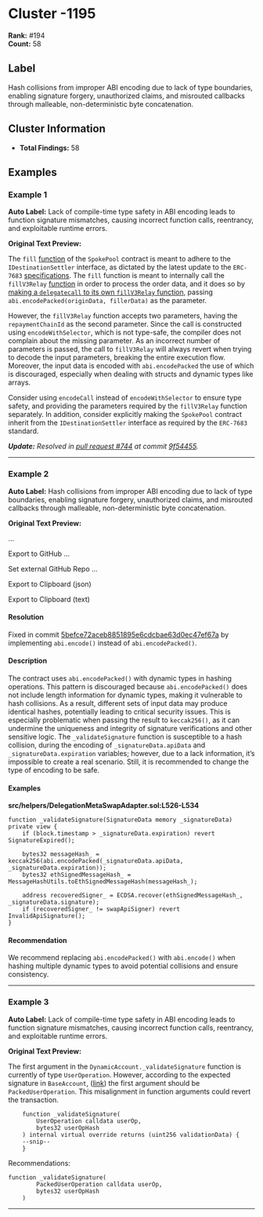 # Cluster -1195

**Rank:** #194  
**Count:** 58  

## Label
Hash collisions from improper ABI encoding due to lack of type boundaries, enabling signature forgery, unauthorized claims, and misrouted callbacks through malleable, non-deterministic byte concatenation.

## Cluster Information
- **Total Findings:** 58

## Examples

### Example 1

**Auto Label:** Lack of compile-time type safety in ABI encoding leads to function signature mismatches, causing incorrect function calls, reentrancy, and exploitable runtime errors.  

**Original Text Preview:**

The `fill` [function](https://github.com/across-protocol/contracts/blob/108be77c29a3861c64bdf66209ac6735a6a87090/contracts/SpokePool.sol#L988) of the `SpokePool` contract is meant to adhere to the `IDestinationSettler` interface, as dictated by the latest update to the `ERC-7683` [specifications](https://github.com/across-protocol/ERCs/blob/d975d7b4b58fa3d1aa6db1763935cfa2ab1444b1/ERCS/erc-7683.md). The `fill` function is meant to internally call the `fillV3Relay` [function](https://github.com/across-protocol/contracts/blob/108be77c29a3861c64bdf66209ac6735a6a87090/contracts/SpokePool.sol#L864) in order to process the order data, and it does so by [making a `delegatecall` to its own `fillV3Relay` function](https://github.com/across-protocol/contracts/blob/108be77c29a3861c64bdf66209ac6735a6a87090/contracts/SpokePool.sol#L998-L999), passing `abi.encodePacked(originData, fillerData)` as the parameter.

However, the `fillV3Relay` function accepts two parameters, having the `repaymentChainId` as the second parameter. Since the call is constructed using `encodeWithSelector`, which is not type-safe, the compiler does not complain about the missing parameter. As an incorrect number of parameters is passed, the call to `fillV3Relay` will always revert when trying to decode the input parameters, breaking the entire execution flow. Moreover, the input data is encoded with `abi.encodePacked` the use of which is discouraged, especially when dealing with structs and dynamic types like arrays.

Consider using `encodeCall` instead of `encodeWithSelector` to ensure type safety, and providing the parameters required by the `fillV3Relay` function separately. In addition, consider explicitly making the `SpokePool` contract inherit from the `IDestinationSettler` interface as required by the `ERC-7683` standard.

***Update:** Resolved in [pull request #744](https://github.com/across-protocol/contracts/pull/744) at commit [9f54455](https://github.com/across-protocol/contracts/pull/744/commits/9f5445571a98f13248a21acba3ac3fe40c737abd).*

---
### Example 2

**Auto Label:** Hash collisions from improper ABI encoding due to lack of type boundaries, enabling signature forgery, unauthorized claims, and misrouted callbacks through malleable, non-deterministic byte concatenation.  

**Original Text Preview:**

...

Export to GitHub ...

Set external GitHub Repo ...

Export to Clipboard (json)

Export to Clipboard (text)

#### Resolution

Fixed in commit [5befce72aceb8851895e6cdcbae63d0ec47ef67a](https://github.com/MetaMask/delegation-framework/commit/5befce72aceb8851895e6cdcbae63d0ec47ef67a) by implementing `abi.encode()` instead of `abi.encodePacked()`.

#### Description

The contract uses `abi.encodePacked()` with dynamic types in hashing operations. This pattern is discouraged because `abi.encodePacked()` does not include length information for dynamic types, making it vulnerable to hash collisions. As a result, different sets of input data may produce identical hashes, potentially leading to critical security issues. This is especially problematic when passing the result to `keccak256()`, as it can undermine the uniqueness and integrity of signature verifications and other sensitive logic. The `_validateSignature` function is susceptible to a hash collision, during the encoding of `_signatureData.apiData` and `_signatureData.expiration` variables; however, due to a lack information, it’s impossible to create a real scenario. Still, it is recommended to change the type of encoding to be safe.

#### Examples

**src/helpers/DelegationMetaSwapAdapter.sol:L526-L534**

```
function _validateSignature(SignatureData memory _signatureData) private view {
    if (block.timestamp > _signatureData.expiration) revert SignatureExpired();

    bytes32 messageHash_ = keccak256(abi.encodePacked(_signatureData.apiData, _signatureData.expiration));
    bytes32 ethSignedMessageHash_ = MessageHashUtils.toEthSignedMessageHash(messageHash_);

    address recoveredSigner_ = ECDSA.recover(ethSignedMessageHash_, _signatureData.signature);
    if (recoveredSigner_ != swapApiSigner) revert InvalidApiSignature();
}

```

#### Recommendation

We recommend replacing `abi.encodePacked()` with `abi.encode()` when hashing multiple dynamic types to avoid potential collisions and ensure consistency.

---
### Example 3

**Auto Label:** Lack of compile-time type safety in ABI encoding leads to function signature mismatches, causing incorrect function calls, reentrancy, and exploitable runtime errors.  

**Original Text Preview:**

The first argument in the `DynamicAccount._validateSignature` function is currently of type `UserOperation`. However, according to the expected signature in `BaseAccount`, ([link](https://github.com/thirdweb-dev/contracts/blob/389f9456571fe554d7a048d34806cbbe7b3ec909/contracts/prebuilts/account/utils/BaseAccount.sol#L68)) the first argument should be `PackedUserOperation`. This misalignment in function arguments could revert the transaction.

```solidity
    function _validateSignature(
        UserOperation calldata userOp,
        bytes32 userOpHash
    ) internal virtual override returns (uint256 validationData) {
    --snip--
    }
```

Recommendations:

```solidity
function _validateSignature(
        PackedUserOperation calldata userOp,
        bytes32 userOpHash
    )
```

---
